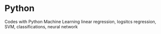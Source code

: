 # Python
Codes with Python
Machine Learning 
linear regression, logsitcs regression, SVM, classifications, neural network

